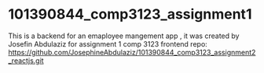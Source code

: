 # 101390844_comp3123_assignment1
This is a backend for an emaployee mangement app , it was created by Josefin Abdulaziz 
for assignment 1 comp 3123
frontend repo: https://github.com/JosephineAbdulaziz/101390844_comp3123_assignment2_reactjs.git
